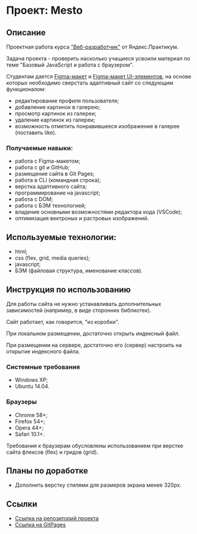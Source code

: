 # **Проект: Mesto**

## **Описание**

Проектная работа курса ["Веб-разработчик"](https://practicum.yandex.ru/web/) от Яндекс.Практикум.

Задача проекта - проверить насколько учащиеся усвоили материал по теме "Базовый JavaScript и работа с браузером".

Студентам дается [Figma-макет](https://www.figma.com/file/2cn9N9jSkmxD84oJik7xL7/JavaScript.-Sprint-4?node-id=0%3A1) и [Figma-макет UI-элементов](https://www.figma.com/file/bjyvbKKJN2naO0ucURl2Z0/JavaScript.-Sprint-5?node-id=0%3A1), на основе которых необходимо сверстать адаптивный сайт со следующим функционалом:
* редактирование профиля пользователя;
* добавление картинок в галерею;
* просмотр картинок из галереи;
* удаление картинок из галереи;
* возможность отметить понравившееся изображение в галерее (поставить like).

### **Получаемые навыки:**
* работа с Figma-макетом;
* работа с git и GitHub;
* размещение сайта в Git Pages;
* работа в CLI (командная строка);
* верстка адаптивного сайта;
* программирование на javascript;
* работа с DOM;
* работа с БЭМ технологией;
* владение основными возможностями редактора кода (VSCode);
* оптимизация вектроных и растровых изображений.

## **Используемые технологии:**
* html;
* css (flex, grid, media queries);
* javascript;
* БЭМ (файловая структура, именование классов).

## **Инструкция по использованию**
Для работы сайта не нужно устанавливать дополнительных зависимостей (например, в виде сторонних библиотек).

Сайт работает, как говорится, "из коробки".

При локальном размещении, достаточно открыть индексный файл.

При размещении на сервере, достаточно его (сервер) настроить на открытие индексного файла.

### **Системные требования**
* Windows XP;
* Ubuntu 14.04.

### **Браузеры**
- Chrome 58+;
- Firefox 54+;
- Opera 44+;
- Safari 10.1+.

Требования к браузерам обусловлены использованием при верстке сайта флексов (flex) и гридов (grid).

## **Планы по доработке**

* Дополнить верстку стилями для размеров экрана менее 320px.

## **Ссылки**

* [Ссылка на репозиторий проекта](https://github.com/dvsolodov/mesto)
* [Ссылка на GitPages](https://dvsolodov.github.io/mesto/)


